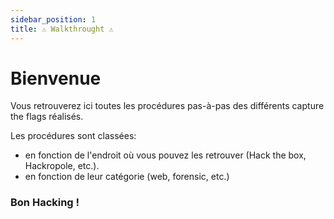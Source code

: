 ```yaml
---
sidebar_position: 1
title: ⚠️ Walkthrought ⚠️
---
```


# Bienvenue

Vous retrouverez ici toutes les procédures pas-à-pas des différents capture the flags réalisés.

Les procédures sont classées:
- en fonction de l'endroit où vous pouvez les retrouver (Hack the box, Hackropole, etc.).
- en fonction de leur catégorie (web, forensic, etc.)

<h3>Bon Hacking !</h3>